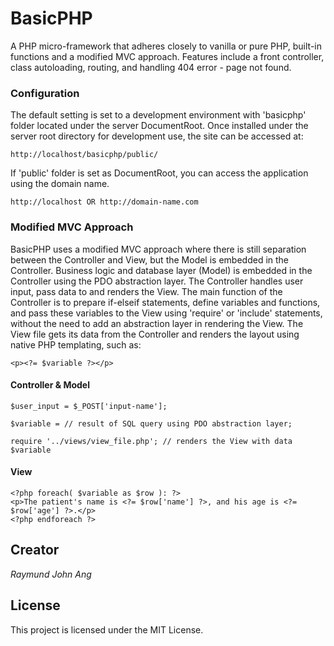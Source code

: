 # BasicPHP

A PHP micro-framework that adheres closely to vanilla or pure PHP, built-in functions and a modified MVC approach. Features include a front controller, class autoloading, routing, and handling 404 error - page not found.

### Configuration

The default setting is set to a development environment with 'basicphp' folder located under the server DocumentRoot. Once installed under the server root directory for development use, the site can be accessed at:

```
http://localhost/basicphp/public/
```

If 'public' folder is set as DocumentRoot, you can access the application using the domain name.

```
http://localhost OR http://domain-name.com
```

### Modified MVC Approach

BasicPHP uses a modified MVC approach where there is still separation between the Controller and View, but the Model is embedded in the Controller. Business logic and database layer (Model) is embedded in the Controller using the PDO abstraction layer. The Controller handles user input, pass data to and renders the View. The main function of the Controller is to prepare if-elseif statements, define variables and functions, and pass these variables to the View using 'require' or 'include' statements, without the need to add an abstraction layer in rendering the View. The View file gets its data from the Controller and renders the layout using native PHP templating, such as:

```
<p><?= $variable ?></p>
```

#### Controller & Model

```
$user_input = $_POST['input-name'];

$variable = // result of SQL query using PDO abstraction layer;

require '../views/view_file.php'; // renders the View with data $variable
```

#### View

```
<?php foreach( $variable as $row ): ?>
<p>The patient's name is <?= $row['name'] ?>, and his age is <?= $row['age'] ?>.</p>
<?php endforeach ?>
```

## Creator

*Raymund John Ang*

## License

This project is licensed under the MIT License.
